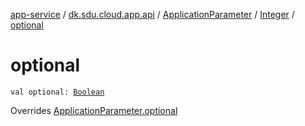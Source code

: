 [app-service](../../../index.md) / [dk.sdu.cloud.app.api](../../index.md) / [ApplicationParameter](../index.md) / [Integer](index.md) / [optional](./optional.md)

# optional

`val optional: `[`Boolean`](https://kotlinlang.org/api/latest/jvm/stdlib/kotlin/-boolean/index.html)

Overrides [ApplicationParameter.optional](../optional.md)

